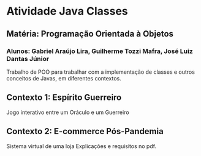 # Atividade Java Classes
## Matéria: Programação Orientada à Objetos
### Alunos: Gabriel Araújo Lira, Guilherme Tozzi Mafra, José Luiz Dantas Júnior
Trabalho de POO para trabalhar com a implementação de classes e outros conceitos de Javas, em diferentes contextos.
## Contexto 1: Espírito Guerreiro
Jogo interativo entre um Oráculo e um Guerreiro
## Contexto 2: E-commerce Pós-Pandemia
Sistema virtual de uma loja
Explicações e requisitos no pdf.
